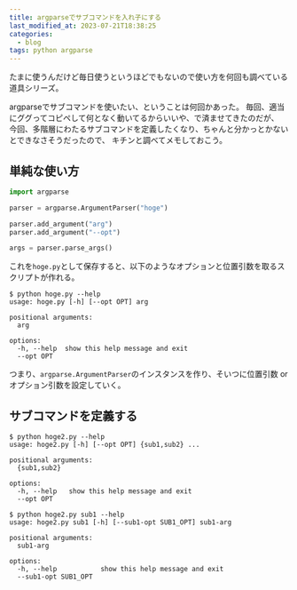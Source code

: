 ```yaml
---
title: argparseでサブコマンドを入れ子にする
last_modified_at: 2023-07-21T18:38:25
categories:
  - blog
tags: python argparse
---
```


たまに使うんだけど毎日使うというほどでもないので使い方を何回も調べている道具シリーズ。

argparseでサブコマンドを使いたい、ということは何回かあった。
毎回、適当にググってコピペして何となく動いてるからいいや、で済ませてきたのだが、
今回、多階層にわたるサブコマンドを定義したくなり、ちゃんと分かっとかないとできなさそうだったので、
キチンと調べてメモしておこう。

## 単純な使い方

```python
import argparse

parser = argparse.ArgumentParser("hoge")

parser.add_argument("arg")
parser.add_argument("--opt")

args = parser.parse_args()
```

これを`hoge.py`として保存すると、以下のようなオプションと位置引数を取るスクリプトが作れる。

```shell
$ python hoge.py --help
usage: hoge.py [-h] [--opt OPT] arg

positional arguments:
  arg

options:
  -h, --help  show this help message and exit
  --opt OPT
```

つまり、`argparse.ArgumentParser`のインスタンスを作り、そいつに位置引数 or オプション引数を設定していく。

## サブコマンドを定義する

```shell
$ python hoge2.py --help
usage: hoge2.py [-h] [--opt OPT] {sub1,sub2} ...

positional arguments:
  {sub1,sub2}

options:
  -h, --help   show this help message and exit
  --opt OPT
```

```shell
$ python hoge2.py sub1 --help
usage: hoge2.py sub1 [-h] [--sub1-opt SUB1_OPT] sub1-arg

positional arguments:
  sub1-arg

options:
  -h, --help           show this help message and exit
  --sub1-opt SUB1_OPT
```
